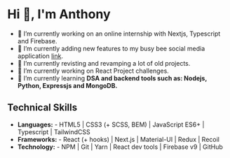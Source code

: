 # Hi 👋, I'm Anthony

- 🔭 I’m currently working on an online internship with Nextjs, Typescript and Firebase.
- 🔭 I’m currently adding new features to my busy bee social media application [link](https://github.com/Cakinn1/Busy-Bee).
- 🔭 I’m currently revisting and revamping a lot of old projects.
- 🚀 I’m currently working on React Project challenges.  
- 🌱 I’m currently learning **DSA and backend tools such as: Nodejs, Python, Expressjs and MongoDB.**

## Technical Skills
- **Languages:** - HTML5 | CSS3 (+ SCSS, BEM) | JavaScript ES6+ | Typescript | TailwindCSS  
- **Frameworks:** - React (+ hooks) | Next.js | Material-UI | Redux | Recoil 
- **Technology:** - NPM | Git | Yarn | React dev tools | Firebase v9 | GitHub 
